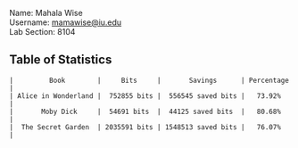 Name: Mahala Wise  
Username: mamawise@iu.edu  
Lab Section: 8104  


## Table of Statistics
    
```
|         Book        |     Bits     |       Savings      | Percentage |
| Alice in Wonderland |  752855 bits |  556545 saved bits |   73.92%   |
|       Moby Dick     |  54691 bits  |  44125 saved bits  |   80.68%   |
|  The Secret Garden  | 2035591 bits | 1548513 saved bits |   76.07%   |
```

